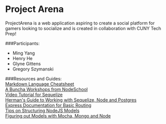 # Project Arena
ProjectArena is a web application aspiring to create a social platform for gamers looking to socialize and is created in collaboration with CUNY Tech Prep!


###Participants: <br />
* Ming Yang <br />
* Henry He  <br />
* Glyne Gittens <br />
* Gregory Szymanski <br />

###Resources and Guides: <br />
[Markdown Language Cheatsheet](https://github.com/adam-p/markdown-here/wiki/Markdown-Cheatsheet#links)<br />
[A Buncha Workshops from NodeSchool](http://nodeschool.io/#workshoppers)<br />
[Video Tutorial for Sequelize](https://www.youtube.com/playlist?list=PL5ze0DjYv5DYBDfl0vF_VRxEu8JdTIHlR)<br />
[Herman's Guide to Working with Sequelize, Node and Postgres](http://mherman.org/blog/2015/10/22/node-postgres-sequelize/#.WAOyLegrLIW)<br />
[Express Documentation for Basic Routing](https://expressjs.com/en/starter/basic-routing.html)<br />
[Tips on Structuring NodeJS Models](http://timjrobinson.com/how-to-structure-your-nodejs-models-2/)<br />
[Figuring out Models with Mocha, Mongo and Node](http://rob.conery.io/2012/02/25/testing-your-model-with-mocha-mongo-and-nodejs/)
